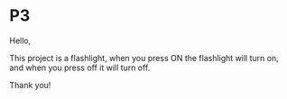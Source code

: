# P3

Hello,

This project is a flashlight, when you press ON the flashlight will turn on, and when you press off it will turn off.

Thank you!

